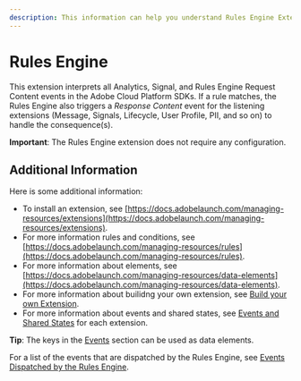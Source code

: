 ```yaml
---
description: This information can help you understand Rules Engine Extension.
---
```


# Rules Engine

This extension interprets all Analytics, Signal, and Rules Engine Request Content events in the Adobe Cloud Platform SDKs. If a rule matches, the Rules Engine also triggers a _Response Content_ event for the listening extensions \(Message, Signals, Lifecycle, User Profile, PII, and so on\) to handle the consequence\(s\).

**Important**: The Rules Engine extension does not require any configuration.

## Additional Information

Here is some additional information:

* To install an extension, see [https://docs.adobelaunch.com/managing-resources/extensions](https://docs.adobelaunch.com/managing-resources/extensions).
* For more information rules and conditions, see [https://docs.adobelaunch.com/managing-resources/rules](https://docs.adobelaunch.com/managing-resources/rules).
* For more information about elements, see [https://docs.adobelaunch.com/managing-resources/data-elements](https://docs.adobelaunch.com/managing-resources/data-elements).
* For more information about builidng your own extension, see [Build your own Extension](../build-your-own-extension/).  
* For more information about events and shared states, see [Events and Shared States](../build-your-own-extension/events/) for each extension.

**Tip**: The keys in the [Events](../build-your-own-extension/events/) section can be used as data elements.

For a list of the events that are dispatched by the Rules Engine, see [Events Dispatched by the Rules Engine](../build-your-own-extension/events/rules-engine/events-dispatched-by-the-rules-engine.md).

